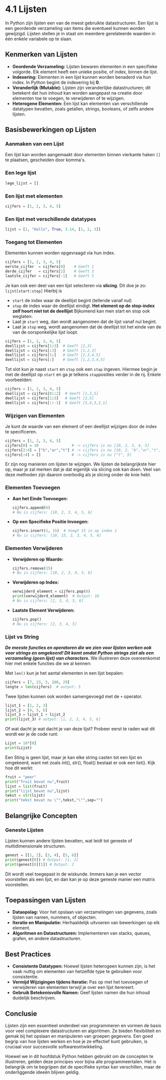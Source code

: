 # 4.1 Lijsten

In Python zijn lijsten een van de meest gebruikte datastructuren. Een lijst is een geordende verzameling van items die eventueel kunnen worden gewijzigd. Lijsten stellen je in staat om meerdere gerelateerde waarden in één enkele variabele op te slaan.

## Kenmerken van Lijsten

- **Geordende Verzameling:** Lijsten bewaren elementen in een specifieke volgorde. Elk element heeft een unieke positie, of index, binnen de lijst.
- **Indexering:** Elementen in een lijst kunnen worden benaderd via hun index. In Python begint de indexering bij **0**.
- **Veranderlijk (Mutable):** Lijsten zijn veranderlijke datastructuren; dit betekent dat hun inhoud kan worden aangepast na creatie door elementen toe te voegen, te verwijderen of te wijzigen.
- **Heterogene Elementen:** Een lijst kan elementen van verschillende datatypen bevatten, zoals getallen, strings, booleans, of zelfs andere lijsten.

## Basisbewerkingen op Lijsten

### Aanmaken van een Lijst

Een lijst kan worden aangemaakt door elementen binnen vierkante haken `[]` te plaatsen, gescheiden door komma's.


### Een lege lijst

```python
lege_lijst = []
```

### Een lijst met elementen

```python
cijfers = [1, 2, 3, 4, 5]
```

### Een lijst met verschillende datatypes

```python
lijst = [1, "Hallo", True, 3.14, [1, 2, 3]]
```

### Toegang tot Elementen

Elementen kunnen worden opgevraagd via hun index.

```python
cijfers = [1, 2, 3, 4, 5]
eerste_cijfer  = cijfers[0]    # Geeft 1
derde_cijfer   = cijfers[2]    # Geeft 3
laatste_cijfer = cijfers[-1]   # Geeft 5
```

Je kan ook een deel van een lijst selecteren via **slicing**. Dit doe je zo: `lijst[start:stop]`
Hierbij is
- `start` de index waar de deellijst begint (tellende vanaf nul)
- `stop` de index waar de deellijst eindigt. 
**Het element op de stop-index zelf hoort niet tot de deellijst**
Bijkomend kan men start en stop ook weglaten:
- Laat je `start` weg, dan wordt aangenomen dat de lijst vanaf nul begint.
- Laat je `stop` weg, wordt aangenomen dat de deellijst tot het einde van de van de oorsponkelijke lijst loopt.

```python
cijfers = [1, 2, 3, 4, 5]
deellijst = cijfers[1:3]  # Geeft [2,3]
deellijst = cijfers[:3]   # Geeft [1,2,3]
deellijst = cijfers[1:]   # Geeft [2,3,4,5]
deellijst = cijfers[:]    # Geeft [1,2,3,4,5]
```
Tot slot kun je naast `start` en `stop` ook een `stap` ingeven. Hiermee begin je met de deellijst op `start` en ga je telkens `stap`posities verder in de rij. Enkele voorbeelden:

```python
cijfers = [1, 2, 3, 4, 5]
deellijst = cijfers[0::2]  # Geeft [1,3,5]
deellijst = cijfers[1:3]   # Geeft [2,5]
deellijst = cijfers[::-1]  # Geeft [5,4,3,2,1]
```

### Wijzigen van Elementen

Je kunt de waarde van een element of een deellijst wijzigen door de index te specificeren.

```python
cijfers = [1, 2, 3, 4, 5]
cijfers[0] = 10               # -> cijfers is nu [10, 2, 3, 4, 5]
cijfers[2:4] = ["b","ar","t"] # -> cijfers is nu [10, 2, "b","ar","t", 5]
cijfers[:4] = []			  # -> cijfers is nu ["t", 5]
```

Er zijn nog manieren om lijsten te wijzigen. We lijsten de belangrijkste hier op, maar je zal merken dat je dat eigenlijk via slicing ook kan doen. Veel van deze methoden zijn daarom overbodig als je slicing onder de knie hebt.

### Elementen Toevoegen

- **Aan het Einde Toevoegen:**
  
  ```python
  cijfers.append(6)
  # Nu is cijfers: [10, 2, 3, 4, 5, 6]
  ```

- **Op een Specifieke Positie Invoegen:**
  
  ```python
  cijfers.insert(1, 15)  # Voegt 15 in op index 1
  # Nu is cijfers: [10, 15, 2, 3, 4, 5, 6]
  ```

### Elementen Verwijderen

- **Verwijderen op Waarde:**
  
  ```python
  cijfers.remove(15)
  # Nu is cijfers: [10, 2, 3, 4, 5, 6]
  ```

- **Verwijderen op Index:**
  
  ```python
  verwijderd_element = cijfers.pop(0)
  print(verwijderd_element)  # Output: 10
  # Nu is cijfers: [2, 3, 4, 5, 6]
  ```

- **Laatste Element Verwijderen:**
  
  ```python
  cijfers.pop()
  # Nu is cijfers: [2, 3, 4, 5]
  ```

### Lijst vs String

***De meeste functies en operatoren die we zien voor lijsten werken ook voor strings en omgekeerd! Dit komt omdat Python strings ziet als een verzameling (geen lijst) van characters.*** 
We illustreren deze overeenkomst hier met enkele functies die we al kennen:

Met `len()` kun je het aantal elementen in een lijst bepalen:

```python
cijfers = [7, 23, 3, 100, 29]
lengte = len(cijfers)  # output: 5
```

Twee lijsten kunnen ook worden samengevoegd met de `+` operator.

```python
lijst_1 = [1, 2, 3]
lijst_2 = [4, 5, 6]
lijst_3 = lijst_1 + lijst_2  
print(lijst_3) # output: [1, 2, 3, 4, 5, 6]
```
Of wat dacht je wat dacht je van deze lijst? 
Probeer eerst te raden wat dit wordt eer je de code runt:

```python
Lijst = 10*[0]
print(Lijst)
```
<codapi-snippet sandbox="python" editor="basic"></codapi-snippet>

Een Sting is geen lijst, maar je kan elke string casten tot een lijst en omgekeerd, want net zoals int(), str(), float() bestaat er ook een list(). Kijk hoe dit werkt:

```python
fruit = "peer"
print("fruit bevat nu",fruit)
lijst = list(fruit)
print("lijst bevat nu",lijst)
tekst = str(lijst)
print("tekst bevat nu \"",tekst,"\"",sep="")
````
<codapi-snippet sandbox="python" editor="basic"></codapi-snippet>


## Belangrijke Concepten

### Geneste Lijsten

Lijsten kunnen andere lijsten bevatten, wat leidt tot geneste of multidimensionale structuren.

```python
genest = [[1, 2], [3, 4], [5, 6]]
print(genest[0]) # Output: [1, 2]
print(genest[0][1]) # Output: 2
```

Dit wordt veel toegepast in de wiskunde. Immers kan je een vector voorstellen als een lijst, en dan kan je op deze geneste manier een matrix voorstellen.

## Toepassingen van Lijsten

- **Dataopslag:** Voor het opslaan van verzamelingen van gegevens, zoals lijsten van namen, nummers, of objecten.
- **Iteratie en Manipulatie:** Herhaaldelijk uitvoeren van bewerkingen op elk element.
- **Algoritmen en Datastructuren:** Implementeren van stacks, queues, grafen, en andere datastructuren.

## Best Practices

- **Consistente Datatypen:** Hoewel lijsten heterogeen kunnen zijn, is het vaak nuttig om elementen van hetzelfde type te gebruiken voor consistentie.
- **Vermijd Wijzigingen tijdens Iteratie:** Pas op met het toevoegen of verwijderen van elementen terwijl je over een lijst iterereert.
- **Gebruik Betekenisvolle Namen:** Geef lijsten namen die hun inhoud duidelijk beschrijven.

## Conclusie

Lijsten zijn een essentieel onderdeel van programmeren en vormen de basis voor veel complexere datastructuren en algoritmen. Ze bieden flexibiliteit en gemak bij het opslaan en manipuleren van groepen gegevens. Een goed begrip van hoe lijsten werken en hoe je ze effectief kunt gebruiken, is cruciaal voor succesvolle softwareontwikkeling.

Hoewel we in dit hoofdstuk Python hebben gebruikt om de concepten te illustreren, gelden deze principes voor bijna alle programmeertalen. Het is belangrijk om te begrijpen dat de specifieke syntax kan verschillen, maar de onderliggende ideeën blijven geldig.
